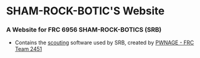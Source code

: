 # SHAM-ROCK-BOTIC'S Website

###  A Website for FRC 6956 SHAM-ROCK-BOTICS (SRB)

* Contains the [scouting](Scouting/README.md) software used by SRB, created by [PWNAGE - FRC Team 2451](https://pwnagerobotics.org)

